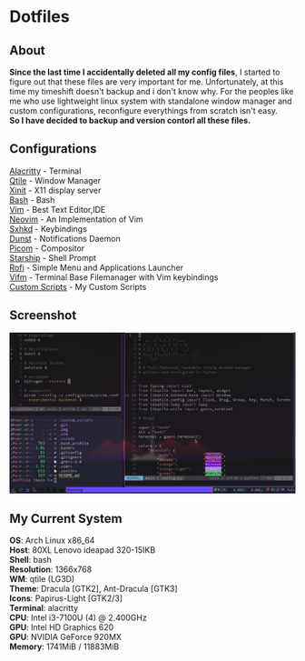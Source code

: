 # Dotfiles

## About

**Since the last time I accidentally deleted all my config files**, I started to figure out that these files are very important for me. Unfortunately, at this time my timeshift doesn't backup and i don't know why. For the peoples like me who use lightweight linux system with standalone window manager and custom configurations, reconfigure everythings from scratch isn't easy.<br/>
**So I have decided to backup and version contorl all these files.**<br/>



## Configurations
[Alacritty](.config/alacritty/alacritty.yml) - Terminal<br/>
[Qtile](.config/qtile/config.py) - Window Manager<br/>
[Xinit](.xinitrc) - X11 display server<br/>
[Bash](.bashrc) - Bash<br/>
[Vim](.vimrc) - Best Text Editor,IDE<br/>
[Neovim](.config/nvim/init.vim) - An Implementation of Vim<br/>
[Sxhkd](.config/sxhkd/sxhkdrc) - Keybindings<br/>
[Dunst](.config/dunst/dunstrc) - Notifications Daemon<br/>
[Picom](.config/picom/picom.conf) - Compositor<br/>
[Starship](.config/starship.toml) - Shell Prompt<br/>
[Rofi](.config/rofi/config.rasi) - Simple Menu and Applications Launcher<br/>
[Vifm](.config/vifm/vifmrc) - Terminal Base Filemanager with Vim keybindings<br/>
[Custom Scripts](.custom_scripts) - My Custom Scripts



## Screenshot
![screenshot1](screenshot.png?raw=true)

## My Current System
**OS**: Arch Linux x86_64<br/>
**Host**: 80XL Lenovo ideapad 320-15IKB<br/> 
**Shell**: bash<br/> 
**Resolution**: 1366x768<br/> 
**WM**: qtile (LG3D)<br/> 
**Theme**: Dracula [GTK2], Ant-Dracula [GTK3]<br/> 
**Icons**: Papirus-Light [GTK2/3]<br/> 
**Terminal**: alacritty<br/> 
**CPU**: Intel i3-7100U (4) @ 2.400GHz<br/> 
**GPU**: Intel HD Graphics 620<br/> 
**GPU**: NVIDIA GeForce 920MX<br/> 
**Memory**: 1741MiB / 11883MiB<br/> 
